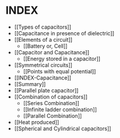 # INDEX
- [[Types of capacitors]]
- [[Capacitance in presence of dielectric]]
- [[Elements of a circuit]]
   - [[Battery or, Cell]]
- [[Capacitor and Capacitance]]
   - [[Energy stored in a capacitor]]
- [[Symmetrical circuits]]
   - [[Points with equal potential]]
- [[INDEX-Capacitance]]
- [[Summary]]
- [[Parallel plate capacitor]]
- [[Combination of capacitors]]
   - [[Series Combination]]
   - [[Infinite ladder combination]]
   - [[Parallel Combination]]
- [[Heat produced]]
- [[Spherical and Cylindrical capacitors]]